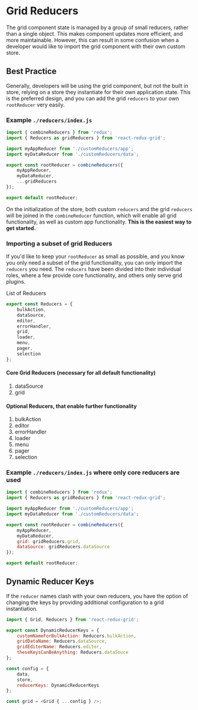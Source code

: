 # Grid Reducers

The grid component state is managed by a group of small reducers, rather than a single object. This makes component updates more efficient, and more maintainable. However, this can result in some confusion when a developer would like to import the grid component with their own custom store.

## Best Practice

Generally, developers will be using the grid component, but not the built in store, relying on a store they instantiate for their own application state. This is the preferred design, and you can add the grid `reducers` to your own `rootReducer` very easily.

### Example `./reducers/index.js`

````js
import { combineReducers } from 'redux';
import { Reducers as gridReducers } from 'react-redux-grid';

import myAppReducer from './customReducers/app';
import myDataReducer from './customReducers/data';

export const rootReducer = combineReducers({
    myAppReducer,
    myDataReducer,
    ...gridReducers
});

export default rootReducer;
````

On the initialization of the store, both custom `reducers` and the grid `reducers` will be joined in the `combineReducer` function, which will enable all grid functionality, as well as custom app functionality. **This is the easiest way to get started.**

### Importing a subset of grid Reducers

If you'd like to keep your `rootReducer` as small as possible, and you know you only need a subset of the grid functionality, you can only import the `reducers` you need. The `reducers` have been divided into their individual roles, where a few provide core functionality, and others only serve grid plugins.

List of Reducers

````js
export const Reducers = {
    bulkAction,
    dataSource,
    editor,
    errorHandler,
    grid,
    loader,
    menu,
    pager,
    selection
};
````

#### Core Grid Reducers (necessary for all default functionality)

1. dataSource
2. grid

#### Optional Reducers, that enable further functionality

1. bulkAction
2. editor
3. errorHandler
4. loader
5. menu
6. pager
7. selection

### Example `./reducers/index.js` where only core reducers are used

````js
import { combineReducers } from 'redux';
import { Reducers as gridReducers } from 'react-redux-grid';

import myAppReducer from './customReducers/app';
import myDataReducer from './customReducers/data';

export const rootReducer = combineReducers({
    myAppReducer,
    myDataReducer,
    grid: gridReducers.grid,
    dataSource: gridReducers.dataSource
});

export default rootReducer;
````

## Dynamic Reducer Keys

If the `reducer` names clash with your own reducers, you have the option of changing the keys by providing additional configuration to a grid instantiation.

````js
import { Grid, Reducers } from 'react-redux-grid';

export const DynamicReducerKeys = {
    customNameForBulkAction: Reducers.bulkAction,
    gridDataName: Reducers.dataSource,
    gridEditorName: Reducers.editor,
    theseKeysCanBeAnything: Reducers.dataSouce
};

const config = {
    data,
    store,
    reducerKeys: DynamicReducerKeys
};

const grid = <Grid { ...config } />;
````
